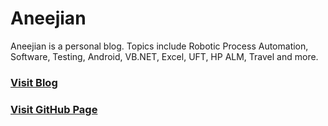 # Aneejian
Aneejian is a personal blog. Topics include Robotic Process Automation, Software, Testing, Android, VB.NET, Excel, UFT, HP ALM, Travel and more.
### [Visit Blog](https://www.aneejian.com)
### [Visit GitHub Page](https://aneejian.github.io)
